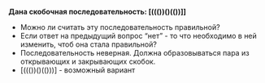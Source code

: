 **Дана скобочная последовательность: [((())()(())]]**
- Можно ли считать эту последовательность правильной?
- Если ответ на предыдущий вопрос “нет” - то что необходимо в ней изменить, чтоб она стала правильной?
- Последовательность неверная. Должна образовываться пара из открывающих и закрывающих скобок.
- [((())()(()))] - возможный вариант
